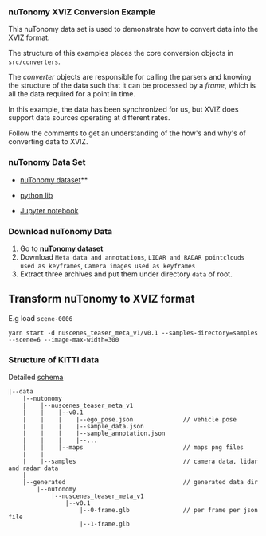 ### nuTonomy XVIZ Conversion Example

This nuTonomy data set is used to demonstrate how to convert data into the XVIZ format.

The structure of this examples places the core conversion objects in `src/converters`. 

The *converter* objects are responsible for calling the parsers and knowing the structure of the data
such that it can be processed by a *frame*, which is all the data required for a point in time.

In this example, the data has been synchronized for us, but XVIZ does support data sources operating at
different rates.

Follow the comments to get an understanding of the how's and why's of converting data to XVIZ.

### nuTonomy Data Set

* [nuTonomy dataset](https://www.nuscenes.org/download)**

* [python lib](https://github.com/nutonomy/nuscenes-devkit/tree/master/python-sdk)
* [Jupyter notebook](https://github.com/nutonomy/nuscenes-devkit/blob/master/python-sdk/tutorial.ipynb)


### Download nuTonomy Data

1. Go to **[nuTonomy dataset](https://www.nuscenes.org/download)**
2. Download `Meta data and annotations`, `LIDAR and RADAR pointclouds used as keyframes`, `Camera images used as keyframes`
3. Extract three archives and put them under directory `data` of root.

## Transform nuTonomy to XVIZ format

E.g load `scene-0006`

```
yarn start -d nuscenes_teaser_meta_v1/v0.1 --samples-directory=samples --scene=6 --image-max-width=300
```


### Structure of KITTI data

Detailed [schema](https://github.com/nutonomy/nuscenes-devkit/blob/master/schema.md)

```
|--data
    |--nutonomy
    |    |--nuscenes_teaser_meta_v1
    |    |    |--v0.1                           
    |    |    |    |--ego_pose.json              // vehicle pose             
    |    |    |    |--sample_data.json
    |    |    |    |--sample_annotation.json
    |    |    |    |--...
    |    |    |--maps                            // maps png files
    |    |
    |    |--samples                              // camera data, lidar and radar data
    |
    |--generated                                 // generated data dir
        |--nutonomy
            |--nuscenes_teaser_meta_v1
                |--v0.1
                    |--0-frame.glb               // per frame per json file
                    |--1-frame.glb
```
